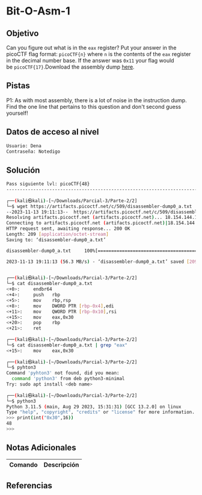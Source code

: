 # Bit-O-Asm-1
## Objetivo
Can you figure out what is in the `eax` register? Put your answer in the picoCTF flag format: `picoCTF{n}` where `n` is the contents of the `eax` register in the decimal number base. If the answer was `0x11` your flag would be `picoCTF{17}`.Download the assembly dump [here](https://artifacts.picoctf.net/c/509/disassembler-dump0_a.txt).
## Pistas
P1: As with most assembly, there is a lot of noise in the instruction dump. Find the one line that pertains to this question and don't second guess yourself!


## Datos de acceso al nivel
```bash
Usuario: Dena
Contraseña: Notedigo
```
## Solución
```bash
Pass siguiente lvl: picoCTF{48}
------------------------------------------------------------------------------------
                                                                                                                    
┌──(kali㉿kali)-[~/Downloads/Parcial-3/Parte-2/2]
└─$ wget https://artifacts.picoctf.net/c/509/disassembler-dump0_a.txt
--2023-11-13 19:11:13--  https://artifacts.picoctf.net/c/509/disassembler-dump0_a.txt
Resolving artifacts.picoctf.net (artifacts.picoctf.net)... 18.154.144.103, 18.154.144.85, 18.154.144.104, ...
Connecting to artifacts.picoctf.net (artifacts.picoctf.net)|18.154.144.103|:443... connected.
HTTP request sent, awaiting response... 200 OK
Length: 209 [application/octet-stream]
Saving to: ‘disassembler-dump0_a.txt’

disassembler-dump0_a.txt     100%[==============================================>]     209  --.-KB/s    in 0s      

2023-11-13 19:11:13 (56.3 MB/s) - ‘disassembler-dump0_a.txt’ saved [209/209]

                                                                                                                    
┌──(kali㉿kali)-[~/Downloads/Parcial-3/Parte-2/2]
└─$ cat disassembler-dump0_a.txt 
<+0>:     endbr64 
<+4>:     push   rbp
<+5>:     mov    rbp,rsp
<+8>:     mov    DWORD PTR [rbp-0x4],edi
<+11>:    mov    QWORD PTR [rbp-0x10],rsi
<+15>:    mov    eax,0x30
<+20>:    pop    rbp
<+21>:    ret
                                                                                                                    
┌──(kali㉿kali)-[~/Downloads/Parcial-3/Parte-2/2]
└─$ cat disassembler-dump0_a.txt | grep "eax"
<+15>:    mov    eax,0x30
                                                                                                                    
┌──(kali㉿kali)-[~/Downloads/Parcial-3/Parte-2/2]
└─$ pyhton3       
Command 'pyhton3' not found, did you mean:
  command 'python3' from deb python3-minimal
Try: sudo apt install <deb name>
                                                                                                                    
┌──(kali㉿kali)-[~/Downloads/Parcial-3/Parte-2/2]
└─$ python3       
Python 3.11.5 (main, Aug 29 2023, 15:31:31) [GCC 13.2.0] on linux
Type "help", "copyright", "credits" or "license" for more information.
>>> print(int("0x30",16))
48
>>> 

```
## Notas Adicionales

| Comando  | Descripción | 
|------------|--------------|

## Referencias 
